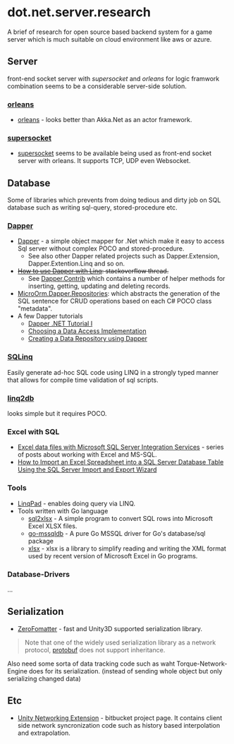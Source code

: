 # dot.net.server.research

A brief of research for open source based backend system for a game server which is much suitable on cloud environment like aws or azure.

## Server

front-end socket server with *supersocket* and *orleans* for logic framwork combination seems to be a considerable server-side solution.

### [orleans](https://github.com/dotnet/orleans)

* [orleans](https://github.com/dotnet/orleans) - looks better than Akka.Net as an actor framework.

### [supersocket](https://github.com/kerryjiang/SuperSocket)

* [supersocket](https://github.com/kerryjiang/SuperSocket) seems to be available  being used as front-end socket server with orleans. It supports TCP, UDP even Websocket.

## Database

Some of libraries which prevents from doing tedious and dirty job on SQL database such as writing sql-query, stored-procedure etc.

### [Dapper](https://github.com/StackExchange/dapper-dot-net)

* [Dapper](https://github.com/StackExchange/dapper-dot-net) - a simple object mapper for .Net which make it easy to access Sql server without complex POCO and stored-procedure.
  * See also other Dapper related projects such as Dapper.Extension, Dapper.Extention.Linq and so on.
* ~~[How to use Dapper with Linq](http://stackoverflow.com/questions/38826292/how-to-use-dapper-with-linq): stackoverflow thread.~~
  * See [Dapper.Contrib](https://github.com/StackExchange/dapper-dot-net/tree/master/Dapper.Contrib) which contains a number of helper methods for inserting, getting, updating and deleting records.
* [MicroOrm.Dapper.Repositories](https://github.com/phnx47/MicroOrm.Dapper.Repositories): which abstracts the generation of the SQL sentence for CRUD operations based on each C# POCO class "metadata".
* A few Dapper tutorials
  * [Dapper .NET Tutorial I](https://liangwu.wordpress.com/2012/08/16/dapper-net-samples/)
  * [Choosing a Data Access Implementation](http://www.bradoncode.com/blog/2012/12/choosing-data-access-implementation-10.html)
  * [Creating a Data Repository using Dapper](http://www.bradoncode.com/blog/2012/12/creating-data-repository-using-dapper.html)

### [SQLinq](https://sqlinq.codeplex.com/)

Easily generate ad-hoc SQL code using LINQ in a strongly typed manner that allows for compile time validation of sql scripts.

### [linq2db](https://github.com/linq2db/linq2db)

looks simple but it requires POCO.

### Excel with SQL 

* [Excel data files with Microsoft SQL Server Integration Services](http://dougbert.com/blog/post/excel-in-integration-services-part-1-of-3-connections-and-components.aspx) - series of posts about working with Excel and MS-SQL.
* [How to Import an Excel Spreadsheet into a SQL Server Database Table Using the SQL Server Import and Export Wizard](http://www.66pacific.com/sql_server_import_from_excel.aspx)

### Tools

* [LinqPad](https://www.linqpad.net/) - enables doing query via LINQ.
* Tools written with Go language
  * [sql2xlsx](https://github.com/bwmarrin/sql2xlsx) - A simple program to convert SQL rows into Microsoft Excel XLSX files.
  * [go-mssqldb](https://github.com/denisenkom/go-mssqldb) - A pure Go MSSQL driver for Go's database/sql package
  * [xlsx](https://github.com/tealeg/xlsx) - xlsx is a library to simplify reading and writing the XML format used by recent version of Microsoft Excel in Go programs.

### Database-Drivers

...

## Serialization

* [ZeroFomatter](https://github.com/neuecc/ZeroFormatter) - fast and Unity3D supported serialization library.

> Note that one of the widely used serialization library as a network protocol, [protobuf](https://github.com/google/protobuf) does not support inheritance.

Also need some sorta of data tracking code such as waht Torque-Network-Engine does for its serialization. (instead of sending whole object but only serializing changed data)

## Etc

* [Unity Networking Extension](https://bitbucket.org/Unity-Technologies/networking) - bitbucket project page. It contains client side network syncronization code such as history based interpolation and extrapolation.
